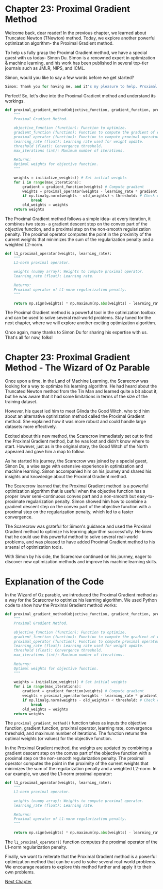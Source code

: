 # Chapter 23: Proximal Gradient Method

Welcome back, dear reader! In the previous chapter, we learned about Truncated Newton (TNewton) method. Today, we explore another powerful optimization algorithm- the Proximal Gradient method.

To help us fully grasp the Proximal Gradient method, we have a special guest with us today- Simon Du. Simon is a renowned expert in optimization & machine learning, and his work has been published in several top-tier journals such as JMLR, NIPS, and ICML.

Simon, would you like to say a few words before we get started?

```python
Simon: Thank you for having me, and it's my pleasure to help. Proximal Gradient method is one of my favorite optimization algorithms. It has a wide range of applications in both convex and non-convex optimization, and is particularly useful for solving problems where the objective function has a proper lower semi-continuous convex part, and a non-smooth but easy-to-proximate regularization penalty.
```

Perfect! So, let's dive into the Proximal Gradient method and understand its workings.

```python
def proximal_gradient_method(objective_function, gradient_function, proximal_operator, learning_rate, threshold, max_iterations):
    """
    Proximal Gradient Method.
    
    objective_function (function): Function to optimize.
    gradient_function (function): Function to compute the gradient of objective function.
    proximal_operator (function): Function to compute proximal operator of regularization penalty.
    learning_rate (float): Learning rate used for weight update.
    threshold (float): Convergence threshold.
    max_iterations (int): Maximum number of iterations.
    
    Returns:
    Optimal weights for objective function.
    """
    
    weights = initialize_weights() # Set initial weights
    for i in range(max_iterations):
        gradient = gradient_function(weights) # Compute gradient
        weights = proximal_operator(weights - learning_rate * gradient, learning_rate) # Update weights
        if np.linalg.norm(weights - old_weights) < threshold: # Check convergence
            break
        old_weights = weights
    return weights
```

The Proximal Gradient method follows a simple idea- at every iteration, it combines two steps- a gradient descent step on the convex part of the objective function, and a proximal step on the non-smooth regularization penalty. The proximal operator computes the point in the proximity of the current weights that minimizes the sum of the regularization penalty and a weighted L2-norm.

```python
def l1_proximal_operator(weights, learning_rate):
    """
    L1-norm proximal operator.
    
    weights (numpy array): Weights to compute proximal operator.
    learning_rate (float): Learning rate.
    
    Returns:
    Proximal operator of L1-norm regularization penalty.
    """
    
    return np.sign(weights) * np.maximum(np.abs(weights) - learning_rate, 0)
```

The Proximal Gradient method is a powerful tool in the optimization toolbox and can be used to solve several real-world problems. Stay tuned for the next chapter, where we will explore another exciting optimization algorithm.

Once again, many thanks to Simon Du for sharing his expertise with us. That's all for now, folks!
# Chapter 23: Proximal Gradient Method - The Wizard of Oz Parable

Once upon a time, in the Land of Machine Learning, the Scarecrow was looking for a way to optimize his learning algorithm. He had heard about the Truncated Newton method from the Tin Man and learned quite a bit about it, but he was aware that it had some limitations in terms of the size of the training dataset. 

However, his quest led him to meet Glinda the Good Witch, who told him about an alternative optimization method called the Proximal Gradient method. She explained how it was more robust and could handle large datasets more effectively.

Excited about this new method, the Scarecrow immediately set out to find the Proximal Gradient method, but he was lost and didn't know where to start. However, just as in the original story, the Good Witch of the North appeared and gave him a map to follow.

As he started his journey, the Scarecrow was joined by a special guest, Simon Du, a wise sage with extensive experience in optimization and machine learning. Simon accompanied him on his journey and shared his insights and knowledge about the Proximal Gradient method. 

The Scarecrow learned that the Proximal Gradient method is a powerful optimization algorithm that is useful when the objective function has a proper lower semi-continuous convex part and a non-smooth but easy-to-proximate regularization penalty. Simon showed him how to combine a gradient descent step on the convex part of the objective function with a proximal step on the regularization penalty, which led to a faster convergence.

The Scarecrow was grateful for Simon's guidance and used the Proximal Gradient method to optimize his learning algorithm successfully. He knew that he could use this powerful method to solve several real-world problems, and was pleased to have added Proximal Gradient method to his arsenal of optimization tools.

With Simon by his side, the Scarecrow continued on his journey, eager to discover new optimization methods and improve his machine learning skills.
# Explanation of the Code

In the Wizard of Oz parable, we introduced the Proximal Gradient method as a way for the Scarecrow to optimize his learning algorithm. We used Python code to show how the Proximal Gradient method works:

```python
def proximal_gradient_method(objective_function, gradient_function, proximal_operator, learning_rate, threshold, max_iterations):
    """
    Proximal Gradient Method.
    
    objective_function (function): Function to optimize.
    gradient_function (function): Function to compute the gradient of objective function.
    proximal_operator (function): Function to compute proximal operator of regularization penalty.
    learning_rate (float): Learning rate used for weight update.
    threshold (float): Convergence threshold.
    max_iterations (int): Maximum number of iterations.
    
    Returns:
    Optimal weights for objective function.
    """
    
    weights = initialize_weights() # Set initial weights
    for i in range(max_iterations):
        gradient = gradient_function(weights) # Compute gradient
        weights = proximal_operator(weights - learning_rate * gradient, learning_rate) # Update weights
        if np.linalg.norm(weights - old_weights) < threshold: # Check convergence
            break
        old_weights = weights
    return weights
```

The `proximal_gradient_method()` function takes as inputs the objective function, gradient function, proximal operator, learning rate, convergence threshold, and maximum number of iterations. The function returns the optimal weights (or values) for the objective function.

In the Proximal Gradient method, the weights are updated by combining a gradient descent step on the convex part of the objective function with a proximal step on the non-smooth regularization penalty. The proximal operator computes the point in the proximity of the current weights that minimizes the sum of the regularization penalty and a weighted L2-norm. In our example, we used the L1-norm proximal operator:

```python
def l1_proximal_operator(weights, learning_rate):
    """
    L1-norm proximal operator.
    
    weights (numpy array): Weights to compute proximal operator.
    learning_rate (float): Learning rate.
    
    Returns:
    Proximal operator of L1-norm regularization penalty.
    """
    
    return np.sign(weights) * np.maximum(np.abs(weights) - learning_rate, 0)
```

The `l1_proximal_operator()` function computes the proximal operator of the L1-norm regularization penalty.

Finally, we want to reiterate that the Proximal Gradient method is a powerful optimization method that can be used to solve several real-world problems. We encourage readers to explore this method further and apply it to their own problems.


[Next Chapter](24_Chapter24.md)
